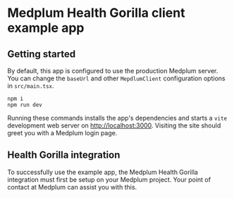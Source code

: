 # Medplum Health Gorilla client example app

## Getting started

By default, this app is configured to use the production Medplum server. You can change the `baseUrl` and other `MepdlumClient` configuration options in `src/main.tsx`.

```
npm i
npm run dev
```

Running these commands installs the app's dependencies and starts a `vite` development web server on [http://localhost:3000](http://localhost:3000). Visiting the site should greet you with a Medplum login page.

## Health Gorilla integration

To successfully use the example app, the Medplum Health Gorilla integration must first be setup on your Medplum project. Your point of contact at Medplum can assist you with this.
